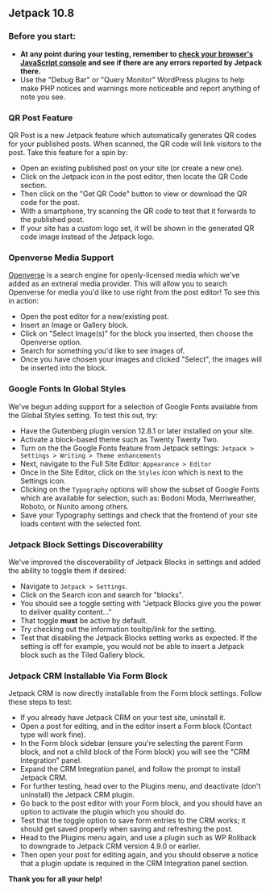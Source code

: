 ## Jetpack 10.8

### Before you start:

- **At any point during your testing, remember to [check your browser's JavaScript console](https://wordpress.org/support/article/using-your-browser-to-diagnose-javascript-errors/#step-3-diagnosis) and see if there are any errors reported by Jetpack there.**
- Use the "Debug Bar" or "Query Monitor" WordPress plugins to help make PHP notices and warnings more noticeable and report anything of note you see.

### QR Post Feature

QR Post is a new Jetpack feature which automatically generates QR codes for your published posts. When scanned, the QR code will link visitors to the post. Take this feature for a spin by:

- Open an existing published post on your site (or create a new one).
- Click on the Jetpack icon in the post editor, then locate the QR Code section.
- Then click on the "Get QR Code" button to view or download the QR code for the post.
- With a smartphone, try scanning the QR code to test that it forwards to the published post.
- If your site has a custom logo set, it will be shown in the generated QR code image instead of the Jetpack logo.

### Openverse Media Support

[Openverse](https://wordpress.org/openverse/) is a search engine for openly-licensed media which we've added as an extneral media provider. This will allow you to search Openverse for media you'd like to use right from the post editor! To see this in action:

- Open the post editor for a new/existing post.
- Insert an Image or Gallery block.
- Click on "Select Image(s)" for the block you inserted, then choose the Openverse option.
- Search for something you'd like to see images of.
- Once you have chosen your images and clicked "Select", the images will be inserted into the block.

### Google Fonts In Global Styles

We've begun adding support for a selection of Google Fonts available from the Global Styles setting. To test this out, try:

- Have the Gutenberg plugin version 12.8.1 or later installed on your site.
- Activate a block-based theme such as Twenty Twenty Two.
- Turn on the the Google Fonts feature from Jetpack settings: `Jetpack > Settings > Writing > Theme enhancements`
- Next, navigate to the Full Site Editor: `Appearance > Editor`
- Once in the Site Editor, click on the `Styles` icon which is next to the Settings icon.
- Clicking on the `Typography` options will show the subset of Google Fonts which are available for selection, such as: Bodoni Moda, Merriweather, Roboto, or Nunito among others.
- Save your Typography settings and check that the frontend of your site loads content with the selected font.

### Jetpack Block Settings Discoverability

We've improved the discoverability of Jetpack Blocks in settings and added the ability to toggle them if desired:

- Navigate to `Jetpack > Settings`.
- Click on the Search icon and search for "blocks".
- You should see a toggle setting with "Jetpack Blocks give you the power to deliver quality content..."
- That toggle **must** be active by default.
- Try checking out the information tooltip/link for the setting.
- Test that disabling the Jetpack Blocks setting works as expected. If the setting is off for example, you would not be able to insert a Jetpack block such as the Tiled Gallery block.

### Jetpack CRM Installable Via Form Block

Jetpack CRM is now directly installable from the Form block settings. Follow these steps to test:

- If you already have Jetpack CRM on your test site, uninstall it.
- Open a post for editing, and in the editor insert a Form block (Contact type will work fine).
- In the Form block sidebar (ensure you're selecting the parent Form block, and not a child block of the Form block) you will see the "CRM Integration" panel.
- Expand the CRM Integration panel, and follow the prompt to install Jetpack CRM.
- For further testing, head over to the Plugins menu, and deactivate (don't uninstall) the Jetpack CRM plugin.
- Go back to the post editor with your Form block, and you should have an option to activate the plugin which you should do.
- Test that the toggle option to save form entries to the CRM works; it should get saved properly when saving and refreshing the post.
- Head to the Plugins menu again, and use a plugin such as WP Rollback to downgrade to Jetpack CRM version 4.9.0 or earlier.
- Then open your post for editing again, and you should observe a notice that a plugin update is required in the CRM Integration panel section.

**Thank you for all your help!**
